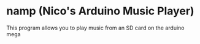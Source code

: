 # namp (Nico's Arduino Music Player)
This program allows you to play music from an SD card on the arduino mega
